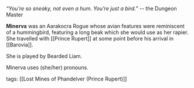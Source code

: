 *“You’re so sneaky, not even a hum. You’re just a bird.”* -- the Dungeon Master

**Minerva** was an Aarakocra Rogue whose avian features were reminiscent of a hummingbird, featuring a long beak which she would use as her rapier. She travelled with [[Prince Rupert]] at some point before his arrival in [[Barovia]].

She is played by Bearded Liam.

Minerva uses (she/her) pronouns.

tags: [[Lost Mines of Phandelver (Prince Rupert)]]